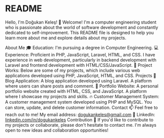# README

Hello, I'm Doğukan Keleş! 👋
Welcome! I'm a computer engineering student who is passionate about the world of software development and constantly dedicated to self-improvement. This README file is designed to help you learn more about me and explore details about my projects.

About Me
🎓 Education: I'm pursuing a degree in Computer Engineering.
💻 Experience: Proficient in PHP, JavaScript, Laravel, HTML, and CSS. I have experience in web development, particularly in backend development with Laravel and frontend development with HTML/CSS/JavaScript.
🔧 Project Works: Below are some of my projects, which include various web applications developed using PHP, JavaScript, HTML, and CSS.
Projects
🚀 Blog Application: A blog application developed using Laravel. A platform where users can share posts and comment.
🌟 Portfolio Website: A personal portfolio website created with HTML, CSS, and JavaScript. A platform where I showcase my projects and skills.
🔥 Customer Management System: A customer management system developed using PHP and MySQL. You can store, update, and delete customer information.
Contact
📫 Feel free to reach out to me! My email address: dogukankeles@gmail.com
🔗 LinkedIn: [linkedin.com/in/dogukankeles](https://www.linkedin.com/in/dogukaukeles/)
Contribution
🤝 If you'd like to contribute to my projects or collaborate, please don't hesitate to contact me. I'm always open to new ideas and collaboration opportunities!
